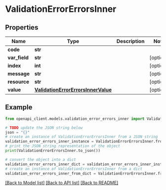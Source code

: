 # ValidationErrorErrorsInner


## Properties

Name | Type | Description | Notes
------------ | ------------- | ------------- | -------------
**code** | **str** |  | 
**var_field** | **str** |  | [optional] 
**index** | **int** |  | [optional] 
**message** | **str** |  | [optional] 
**resource** | **str** |  | [optional] 
**value** | [**ValidationErrorErrorsInnerValue**](ValidationErrorErrorsInnerValue.md) |  | [optional] 

## Example

```python
from openapi_client.models.validation_error_errors_inner import ValidationErrorErrorsInner

# TODO update the JSON string below
json = "{}"
# create an instance of ValidationErrorErrorsInner from a JSON string
validation_error_errors_inner_instance = ValidationErrorErrorsInner.from_json(json)
# print the JSON string representation of the object
print(ValidationErrorErrorsInner.to_json())

# convert the object into a dict
validation_error_errors_inner_dict = validation_error_errors_inner_instance.to_dict()
# create an instance of ValidationErrorErrorsInner from a dict
validation_error_errors_inner_from_dict = ValidationErrorErrorsInner.from_dict(validation_error_errors_inner_dict)
```
[[Back to Model list]](../README.md#documentation-for-models) [[Back to API list]](../README.md#documentation-for-api-endpoints) [[Back to README]](../README.md)


